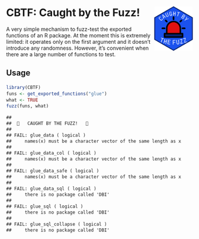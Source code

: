 
# CBTF: Caught by the Fuzz\! <a href="https://www.youtube.com/watch?v=uJ-mpul94eo"><img src="man/figures/logo.png" align="right" height="120" /></a>

A very simple mechanism to fuzz-test the exported functions of an R
package. At the moment this is extremely limited: it operates only on
the first argument and it doesn’t introduce any randomness. However,
it’s convenient when there are a large number of functions to test.

## Usage

``` r
library(CBTF)
funs <- get_exported_functions("glue")
what <- TRUE
fuzz(funs, what)
```

    ## 
    ##  🚨   CAUGHT BY THE FUZZ!   🚨
    ## 
    ## FAIL: glue_data ( logical )
    ##     names(x) must be a character vector of the same length as x 
    ## 
    ## FAIL: glue_data_col ( logical )
    ##     names(x) must be a character vector of the same length as x 
    ## 
    ## FAIL: glue_data_safe ( logical )
    ##     names(x) must be a character vector of the same length as x 
    ## 
    ## FAIL: glue_data_sql ( logical )
    ##     there is no package called 'DBI' 
    ## 
    ## FAIL: glue_sql ( logical )
    ##     there is no package called 'DBI' 
    ## 
    ## FAIL: glue_sql_collapse ( logical )
    ##     there is no package called 'DBI'
